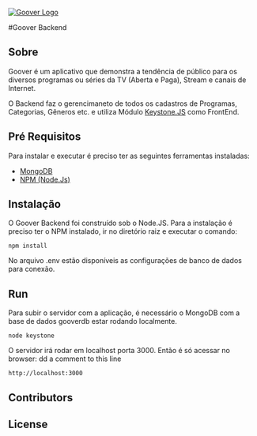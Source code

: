[![Goover Logo](http://gooverbackend-gooverprd.rhcloud.com/images/logo.png)](http://www.gooverapp.com/)


#Goover Backend

## Sobre

Goover é um aplicativo que demonstra a tendência de público para os diversos programas ou séries da TV (Aberta e Paga), Stream  e canais de Internet.

O Backend faz o gerencimaneto de todos os cadastros de Programas, Categorias, Gêneros etc. e utiliza Módulo [Keystone.JS](http://www.keystonejs.com/) como FrontEnd.

## Pré Requisitos

Para instalar e executar é preciso ter as seguintes ferramentas instaladas:

* [MongoDB](www.mongodb.org)
* [NPM (Node.Js)](www.npm.org)

## Instalação

O Goover Backend foi construído sob o Node.JS.
Para a instalação é preciso ter o NPM instalado, ir no diretório raiz e executar o comando:

```
npm install
```

No arquivo .env estão disponíveis as configurações de banco de dados para conexão.

## Run

Para subir o servidor com a aplicação, é necessário o MongoDB com a base de dados gooverdb estar rodando localmente.

```
node keystone
```

O servidor irá rodar em localhost porta 3000. Então é só acessar no browser:
dd a comment to this line

```
http://localhost:3000
```

## Contributors



## License
